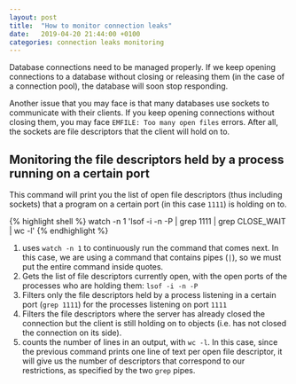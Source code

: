 ```yaml
---
layout: post
title:  "How to monitor connection leaks"
date:   2019-04-20 21:44:00 +0100
categories: connection leaks monitoring
---
```


Database connections need to be managed properly. If we keep opening connections to a database without closing or releasing them (in the case of a connection pool), the database will soon stop responding.

Another issue that you may face is that many databases use sockets to communicate with their clients. If you keep opening connections without closing them, you may face `EMFILE: Too many open files` errors. After all, the sockets are file descriptors that the client will hold on to.

## Monitoring the file descriptors held by a process running on a certain port

This command will print you the list of open file descriptors (thus including sockets) that a program on a certain port (in this case `1111`) is holding on to.

{% highlight shell %}
watch -n 1 'lsof -i -n -P | grep 1111 | grep CLOSE_WAIT | wc -l'
{% endhighlight %}

1. uses `watch -n 1` to continuously run the command that comes next. In this case, we are using a command that contains pipes (`|`), so we must put the entire command inside quotes.
2. Gets the list of file descriptors currently open, with the open ports  of the processes who are holding them: `lsof -i -n -P`
3. Filters only the file descriptors held by a process listening in a certain port (`grep 1111`) for the processes listening on port `1111`
4. Filters the file descriptors where the server has already closed the connection but the client is still holding on to objects (i.e. has not closed the connection on its side).
5. counts the number of lines in an output, with `wc -l`. In this case, since the previous command prints one line of text per open file descriptor, it will give us the number of descriptors that correspond to our restrictions, as specified by the two `grep` pipes.
